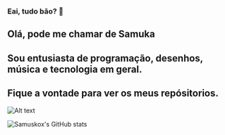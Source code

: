 ### Eai, tudo bão? 👋

## Olá, pode me chamar de Samuka
## Sou entusiasta de programação, desenhos, música e tecnologia em geral.
## Fique a vontade para ver os meus repósitorios.


![Alt text](https://spotify-recently-played-readme.vercel.app/api?user=samu5020ol&unique={true|1|on|yes})

![Samuskox's GitHub stats](https://github-readme-stats.vercel.app/api?username=Samuskox&show_icons=true&theme=synthwave)



<!--
**Samuskox/Samuskox** is a ✨ _special_ ✨ repository because its `README.md` (this file) appears on your GitHub profile.

Here are some ideas to get you started:

- 🔭 I’m currently working on ...
- 🌱 I’m currently learning ...
- 👯 I’m looking to collaborate on ...
- 🤔 I’m looking for help with ...
- 💬 Ask me about ...
- 📫 How to reach me: ...
- 😄 Pronouns: ...
- ⚡ Fun fact: ...
-->
